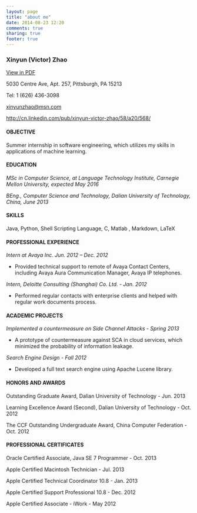 ```yaml
---
layout: page
title: "about me"
date: 2014-08-23 12:20
comments: true
sharing: true
footer: true
---
```


### Xinyun (Victor) Zhao

<a href="/aboutme/Xinyun_Zhao_Resume.pdf">View in PDF</a>

5030 Centre Ave, Apt. 257, Pittsburgh, PA 15213 

Tel: 1 (626) 436-3098

<xinyunzhao@msn.com>

<http://cn.linkedin.com/pub/xinyun-victor-zhao/58/a20/568/>

#### OBJECTIVE
Summer internship in software engineering, which utilizes my skills in applications of machine learning.

#### EDUCATION
*MSc in Computer Science, at Language Technology Institute, Carnegie Mellon University, expected May 2016*

*BEng., Computer Science and Technology, Dalian University of Technology, China, June 2013*
#### SKILLS
Java, Python, Shell Scripting Language, C, Matlab , Markdown, LaTeX
#### PROFESSIONAL EXPERIENCE

*Intern at Avaya Inc. Jun. 2012 – Dec. 2012*

- Provided technical support to remote of Avaya Contact Centers, includingAvaya Aura Communication Manager, Avaya IP telephones.

*Intern, Deloitte Consulting (Shanghai) Co. Ltd. - Jan. 2012*

- Performed regular contacts with enterprise clients and helped with regular work documents process.

#### ACADEMIC PROJECTS
*Implemented a countermeasure on Side Channel Attacks - Spring 2013*

- A prototype of countermeasure against SCA in cloud services, which minimized the probability of information leakage.

*Search Engine Design - Fall 2012*

- Developed a full text search engine using Apache Lucene library. 

#### HONORS AND AWARDS

Outstanding Graduate Award, Dalian University of Technology - Jun. 2013

Learning Excellence Award (Second), Dalian University of Technology - Oct. 2012

The CCF Outstanding Undergraduate Award, China Computer Federation - Oct. 2012

#### PROFESSIONAL CERTIFICATES

Oracle Certified Associate, Java SE 7 Programmer - Oct. 2013

Apple Certified Macintosh Technician - Jul. 2013

Apple Certified Technical Coordinator 10.8 - Jan. 2013

Apple Certified Support Professional 10.8 - Dec. 2012

Apple Certified Associate - iWork - May 2012



